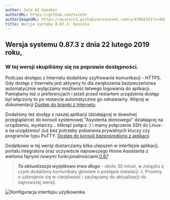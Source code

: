 ```yaml
---
author: Jola AI-Speaker
authorURL: https://github.com/sviete
authorImageURL: https://avatars3.githubusercontent.com/u/43966761?s=460&v=4
title: Wersja systemu 0.87.3  Konsola
---
```


## Wersja systemu 0.87.3 z dnia 22 lutego 2019 roku,

### W tej wersji skupiliśmy się na poprawie dostępności.

Podczas dostępu z Internetu dodaliśmy szyfrowanie komunikacji - HTTPS. Gdy dostęp z Internetu jest aktywny to dla zwiększenia bezpieczeństwa automatycznie wyłączamy możliwość łatwego logowania do aplikacji. Pamiętamy też o preferencjach i jeżeli przed restartem urządzenia dostęp był włączony to po restarcie automatycznie go odnawiamy. Więcej w dokumentacji [Dostęp do bramki z Internetu](/docs/ais_bramka_remote_dom_tunnel.html)

Dodaliśmy też dostęp z naszej aplikacji (działającej w dowolnej przeglądarce) do konsoli systemowej "Asystenta domowego" działającej na urządzeniu, wystarczy... kliknąć połącz :) i mamy połączenie SSH do Linux-a na urządzeniu! Już bez potrzeby pobierania prywatnych kluczy czy programów typu PuTTY. [Dostęp do konsoli bezpośrediono z aplikacji](/docs/ais_bramka_remote_ssh#dostęp-do-konsoli-z-aplikacji)

Dodatkowo w tej wersji dostarczamy kilka ulepszeń w interfejsie aplikacji, portalu integratora oraz oczywiście najnowszego Home Assistanta z wieloma fajnymi nowymi funkcjonalnościami.<a href="https://www.home-assistant.io/blog/2019/02/06/release-87/" target="_blank">0.87</a>

>***Ta aktualizacja wyjątkowo trwa długo*** - około 30 minut, w związku z czym dodaliśmy komunikaty głosowe o postępie instalacji :). Prosimy o uzbrojenie się w cierpliwość i zachęcamy do aktualizacji do najnowszej wersji.


![Konfiguracja interfejsu użytkownika](/img/en/frontend/frontend-console.png)
